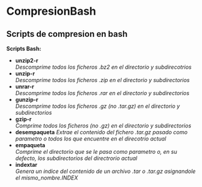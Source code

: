 # CompresionBash
## Scripts de compresion en bash
**Scripts Bash:**
  - **unzip2-r**     
    *Descomprime todos los ficheros .bz2 en el directorio y subdirecotrios*
  - **unzip-r**      
    *Descomprime todos los ficheros .zip en el directorio y subdirectorios*
  - **unrar-r**      
    *Descomprime todos los ficheros .rar en el directorio y subdirectorios*
  - **gunzip-r**     
    *Descomprime todos los ficheros .gz (no .tar.gz) en el directorio y subdirectorios*
  - **gzip-r**       
    *Comprime todos los ficheros (no .gz) en el directorio y subdirectorios*
  - **desempaqueta** 
    *Extrae el contenido del fichero .tar.gz pasado como parametro o todos los que encuentre en el direcotrio actual*
  - **empaqueta**    
    *Comprime el directorio que se le pasa como parametro o, en su defecto, los subdirectorios del directrorio actual*
  - **indextar**     
    *Genera un indice del contenido de un archivo .tar o .tar.gz asignandole el mismo_nombre.INDEX*
